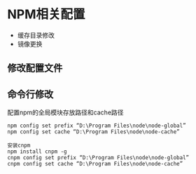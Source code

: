 # NPM相关配置
* 缓存目录修改
* 镜像更换

## 修改配置文件

## 命令行修改
配置npm的全局模块存放路径和cache路径 
```
npm config set prefix “D:\Program Files\node\node-global” 
npm config set cache “D:\Program Files\node\node-cache” 

安装cnpm
npm install cnpm -g
cnpm config set prefix “D:\Program Files\node\node-global” 
cnpm config set cache “D:\Program Files\node\node-cache”
```
